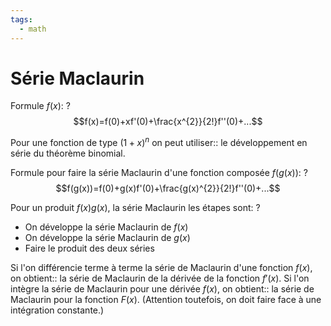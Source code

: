 ```yaml
---
tags:
  - math
---
```


# Série Maclaurin

Formule $f(x)$:
?
$$f(x)=f(0)+xf'(0)+\frac{x^{2}}{2!}f''(0)+...$$

Pour une fonction de type $(1+x)^{n}$ on peut utiliser:: le développement en série du théorème binomial.


Formule pour faire la série Maclaurin d'une fonction composée $f(g(x))$:
?
$$f(g(x))=f(0)+g(x)f'(0)+\frac{g(x)^{2}}{2!}f''(0)+...$$

Pour un produit $f(x)g(x)$, la série Maclaurin les étapes sont:
?
- On développe la série Maclaurin de $f(x)$
- On développe la série Maclaurin de $g(x)$
- Faire le produit des deux séries

Si l'on différencie terme à terme la série de Maclaurin d'une fonction $f(x)$, on obtient:: la série de Maclaurin de la dérivée de la fonction $f'(x)$.
Si l'on intègre la série de Maclaurin pour une dérivée $f(x)$, on obtient:: la série de Maclaurin pour la fonction $F(x)$. (Attention toutefois, on doit faire face à une intégration constante.)




